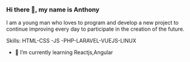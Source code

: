 ### Hi there 👋, my name is Anthony
I am a young man who loves to program and develop a new project to continue improving every day to participate in the creation of the future.


Skills: HTML-CSS -JS -PHP-LARAVEL-VUEJS-LINUX

- 🌱 I’m currently learning Reactjs,Angular 


